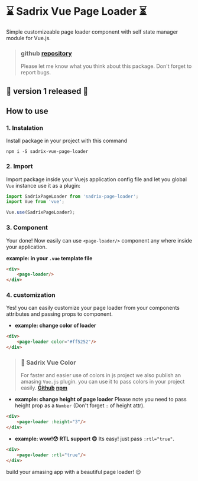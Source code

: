 # ⌛️ Sadrix Vue Page Loader ⏳
Simple customizeable page loader component with self state manager module for Vue.js.
 
> ### github [repository](https://github.com/sadrix/vue-page-loader.git) 
> Please let me know what you think about this package.
> Don't forget to report bugs.

## 🎉 version 1 released 🎈

## How to use
### 1. Instalation
Install package in your project with this command

``` shell
npm i -S sadrix-vue-page-loader
```

### 2. Import
Import package inside your Vuejs application config file and let you global `Vue` instance use it as a plugin:

``` javascript
import SadrixPageLoader from 'sadrix-page-loader';
import Vue from 'vue';

Vue.use(SadrixPageLoader);
```

### 3. Component
Your done! Now easily can use `<page-loader/>` component any where inside your application.

**example: in your `.vue` template file**

``` html
<div>
    <page-loader/>
</div>
```

### 4. customization
Yes! you can easily customize your page loader from your components attributes and passing props to component.

* **example: change color of loader**

``` html
<div>
    <page-loader color="#ff5252"/>
</div>
```
> ### 🎨 Sadrix Vue Color
> For faster and easier use of colors in js project we also publish an amasing `Vue.js` plugin. you can use it to pass colors in your project easily.
> **[Github](https://github.com/sadrix/vue-color.git)**
> **[npm](https://www.npmjs.com/package/sadrix-vue-color)**

* **example: change height of page loader**
Please note you need to pass height prop as a `Number` (Don't forget `:` of height attr).

``` html
<div>
    <page-loader :height="3"/>
</div>
```

* **example: wow!😯 RTL support 😍**
Its easy! just pass `:rtl="true"`.

``` html
<div>
    <page-loader :rtl="true"/>
</div>
```


build your amasing app with a beautiful page loader! 😉

